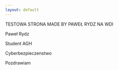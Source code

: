 ```yaml
---
layout: default
---
```


TESTOWA STRONA MADE BY PAWEŁ RYDZ NA WDI

Paweł Rydz

Student AGH

Cyberbezpieczenstwo

Pozdrawiam
